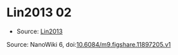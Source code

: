 <a name="material" />

# Lin2013 02
<script type="application/ld+json">
  {
    "@context": "https://schema.org/",
    "@type": "ChemicalSubstance",
    "@id": "https://egonw.github.io/nanowiki/nanowiki449.html#material",
    "http://purl.org/dc/terms/conformsTo":
      {
        "@type": "CreativeWork",
        "@id": "https://bioschemas.org/profiles/ChemicalSubstance/0.4-RELEASE/"
      },
    "identfier": "449",
    "name": "Lin2013 02",
    "url": "https://egonw.github.io/nanowiki/nanowiki449.html#material",
    "sameAs": "http://127.0.0.1/mediawiki/index.php/Special:URIResolver/Lin2013_02"
  }
</script>


* Source: [Lin2013](Lin2013.md)


Source: NanoWiki 6, doi:[10.6084/m9.figshare.11897205.v1](https://doi.org/10.6084/m9.figshare.11897205.v1)
